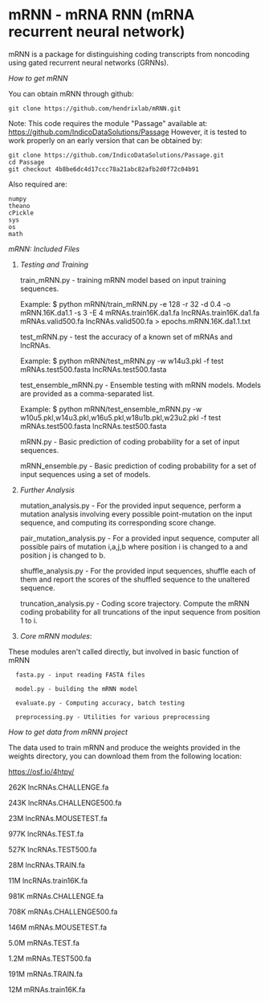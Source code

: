 # mRNN - mRNA RNN (mRNA recurrent neural network)
mRNN is a package for distinguishing coding transcripts from noncoding using gated recurrent neural networks (GRNNs). 

_How to get mRNN_

You can obtain mRNN through github:

```
git clone https://github.com/hendrixlab/mRNN.git
```


Note: This code requires the module "Passage" available at: https://github.com/IndicoDataSolutions/Passage
However, it is tested to work properly on an early version that can be obtained by:

```
git clone https://github.com/IndicoDataSolutions/Passage.git
cd Passage
git checkout 4b8be6dc4d17ccc78a21abc82afb2d0f72c04b91
```

Also required are:

```
numpy
theano
cPickle
sys
os
math
```

_mRNN: Included Files_

1. _Testing and Training_

   train_mRNN.py - training mRNN model based on input training sequences.

   Example: 
   	    $ python mRNN/train_mRNN.py -e 128 -r 32 -d 0.4 -o mRNN.16K.da1.1 -s 3 -E 4 mRNAs.train16K.da1.fa lncRNAs.train16K.da1.fa mRNAs.valid500.fa lncRNAs.valid500.fa > epochs.mRNN.16K.da1.1.txt


   test_mRNN.py - test the accuracy of a known set of mRNAs and lncRNAs.

   Example: 
   	    $ python mRNN/test_mRNN.py -w w14u3.pkl -f test mRNAs.test500.fasta lncRNAs.test500.fasta

   test_ensemble_mRNN.py - Ensemble testing with mRNN models. Models are provided as a comma-separated list. 

   Example: 
   	    $ python mRNN/test_ensemble_mRNN.py -w w10u5.pkl,w14u3.pkl,w16u5.pkl,w18u1b.pkl,w23u2.pkl -f test mRNAs.test500.fasta lncRNAs.test500.fasta

   mRNN.py - Basic prediction of coding probability for a set of input sequences. 

   mRNN_ensemble.py - Basic prediction of coding probability for a set of input sequences using a set of models. 

2. _Further Analysis_

   mutation_analysis.py - For the provided input sequence, perform a mutation analysis involving every possible point-mutation on the input sequence, and computing its corresponding score change. 

   pair_mutation_analysis.py - For a provided input sequence, computer all possible pairs of mutation i,a,j,b where position i is changed to a and position j is changed to b. 

   shuffle_analysis.py - For the provided input sequences, shuffle each of them and report the scores of the shuffled sequence to the unaltered sequence. 

   truncation_analysis.py - Coding score trajectory. Compute the mRNN coding probability for all truncations of the input sequence from position 1 to i. 

3. _Core mRNN modules_:

These modules aren't called directly, but involved in basic function of mRNN

      fasta.py - input reading FASTA files

      model.py - building the mRNN model

      evaluate.py - Computing accuracy, batch testing

      preprocessing.py - Utilities for various preprocessing

_How to get data from mRNN project_

The data used to train mRNN and produce the weights provided in the weights directory, you can download them from the following location:

https://osf.io/4htpy/

262K	lncRNAs.CHALLENGE.fa

243K	lncRNAs.CHALLENGE500.fa

23M	lncRNAs.MOUSETEST.fa

977K	lncRNAs.TEST.fa

527K	lncRNAs.TEST500.fa

28M	lncRNAs.TRAIN.fa

11M	lncRNAs.train16K.fa

981K	mRNAs.CHALLENGE.fa

708K	mRNAs.CHALLENGE500.fa

146M	mRNAs.MOUSETEST.fa

5.0M	mRNAs.TEST.fa

1.2M	mRNAs.TEST500.fa

191M	mRNAs.TRAIN.fa

12M	mRNAs.train16K.fa
